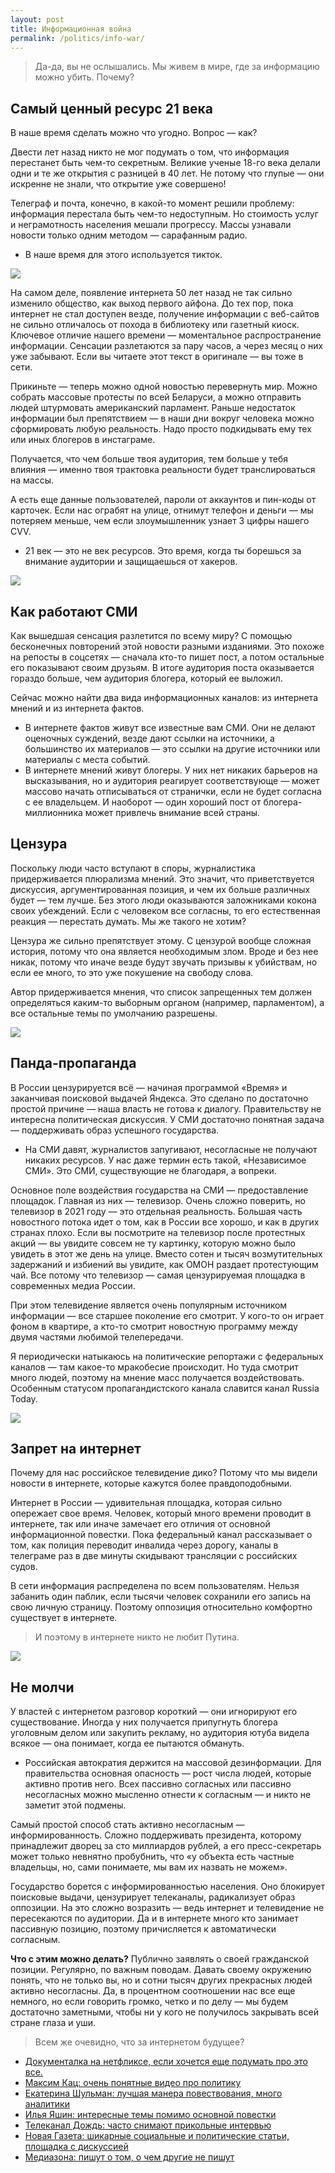 ```yaml
---
layout: post
title: Информационная война
permalink: /politics/info-war/
---
```


> Да-да, вы не ослышались. Мы живем в мире, где за информацию можно убить. Почему?

## Самый ценный ресурс 21 века

В наше время сделать можно что угодно. Вопрос — как?

Двести лет назад никто не мог подумать о том, что информация перестанет быть чем-то секретным. Великие ученые 18-го века делали одни и те же открытия с разницей в 40 лет. Не потому что глупые — они искренне не знали, что открытие уже совершено!

Телеграф и почта, конечно, в какой-то момент решили проблему: информация перестала быть чем-то недоступным. Но стоимость услуг и неграмотность населения мешали прогрессу. Массы узнавали новости только одним методом — сарафанным радио.

* В наше время для этого используется тикток.

![](/images/info-war-1.gif)

На самом деле, появление интернета 50 лет назад не так сильно изменило общество, как выход первого айфона. До тех пор, пока интернет не стал доступен везде, получение информации с веб-сайтов не сильно отличалось от похода в библиотеку или газетный киоск. Ключевое отличие нашего времени — моментальное распространение информации. Сенсации разлетаются за пару часов, а через месяц о них уже забывают. Если вы читаете этот текст в оригинале — вы тоже в сети.

Прикиньте — теперь можно одной новостью перевернуть мир. Можно собрать массовые протесты по всей Беларуси, а можно отправить людей штурмовать американский парламент. Раньше недостаток информации был препятствием — в наши дни вокруг человека можно сформировать любую реальность. Надо просто подкидывать ему тех или иных блогеров в инстаграме.

Получается, что чем больше твоя аудитория, тем больше у тебя влияния — именно твоя трактовка реальности будет транслироваться на массы.

А есть еще данные пользователей, пароли от аккаунтов и пин-коды от карточек. Если нас ограбят на улице, отнимут телефон и деньги — мы потеряем меньше, чем если злоумышленник узнает 3 цифры нашего CVV.

* 21 век — это не век ресурсов. Это время, когда ты борешься за внимание аудитории и защищаешься от хакеров.

![](/images/info-war-2.jpg)

## Как работают СМИ

Как вышедшая сенсация разлетится по всему миру? С помощью бесконечных повторений этой новости разными изданиями. Это похоже на репосты в соцсетях — сначала кто-то пишет пост, а потом остальные его показывают своим друзьям. В итоге аудитория поста оказывается гораздо больше, чем аудитория блогера, который ее выложил.

Сейчас можно найти два вида информационных каналов: из интернета мнений и из интернета фактов.

* В интернете фактов живут все известные вам СМИ. Они не делают оценочных суждений, везде дают ссылки на источники, а большинство их материалов — это ссылки на другие источники или материалы с места событий.
* В интернете мнений живут блогеры. У них нет никаких барьеров на высказывания, но и аудитория реагирует соответствующе — может массово начать отписываться от странички, если не будет согласна с ее владельцем. И наоборот — один хороший пост от блогера-миллионника может привлечь внимание всей страны.

## Цензура

Поскольку люди часто вступают в споры, журналистика придерживается плюрализма мнений. Это значит, что приветствуется дискуссия, аргументированная позиция, и чем их больше различных будет — тем лучше. Без этого люди оказываются заложниками кокона своих убеждений. Если с человеком все согласны, то его естественная реакция — перестать думать. Мы же такого не хотим?

Цензура же сильно препятствует этому. С цензурой вообще сложная история, потому что она является необходимым злом. Вроде и без нее никак, потому что иначе везде будут звучать призывы к убийствам, но если ее много, то это уже покушение на свободу слова.

Автор придерживается мнения, что список запрещенных тем должен определяться каким-то выборным органом (например, парламентом), а все остальные темы по умолчанию разрешены.

![](/images/info-war-3.jpg)

## Панда-пропаганда

В России цензурируется всё — начиная программой «Время» и заканчивая поисковой выдачей Яндекса. Это сделано по достаточно простой причине — наша власть не готова к диалогу. Правительству не интересна политическая дискуссия. У СМИ достаточно понятная задача — поддерживать образ успешного государства.

* На СМИ давят, журналистов запугивают, несогласные не получают никаких ресурсов. У нас даже термин есть такой, «Независимое СМИ». Это СМИ, существующие не благодаря, а вопреки.

Основное поле воздействия государства на СМИ — предоставление площадок. Главная из них — телевизор. Очень сложно поверить, но телевизор в 2021 году — это отдельная реальность. Большая часть новостного потока идет о том, как в России все хорошо, и как в других странах плохо. Если вы посмотрите на телевизор после протестных акций — вы увидите совсем не ту картинку, которую можно было увидеть в этот же день на улице. Вместо сотен и тысяч возмутительных задержаний и избиений вы увидите, как ОМОН раздает протестующим чай. Все потому что телевизор — самая цензурируемая площадка в современных медиа России.

При этом телевидение является очень популярным источником информации — все старшее поколение его смотрит. У кого-то он играет фоном в квартире, а кто-то смотрит новостную программу между двумя частями любимой телепередачи.

Я периодически натыкаюсь на политические репортажи с федеральных каналов — там какое-то мракобесие происходит. Но туда смотрит много людей, поэтому на мнение масс получается воздействовать. Особенным статусом пропагандистского канала славится канал Russia Today.

![](/images/info-war-4.jpg)

## Запрет на интернет

Почему для нас российское телевидение дико? Потому что мы видели новости в интернете, которые кажутся более правдоподобными.

Интернет­ в России — удивительная площадка, которая сильно опережает свое время. Человек, который много времени проводит в интернете, так или иначе замечает его отличия от основной информационной повестки. Пока федеральный канал рассказывает о том, как полиция переводит инвалида через дорогу, каналы в телеграме раз в две минуты скидывают трансляции с российских судов.

В сети информация распределена по всем пользователям. Нельзя забанить один паблик, если тысячи человек сохранили его запись на свою личную страницу. Поэтому оппозиция относительно комфортно существует в интернете. 

>И поэтому в интернете никто не любит Путина.

![](/images/info-war-5.jpg)

## Не молчи

У властей с интернетом разговор короткий — они игнорируют его существование. Иногда у них получается припугнуть блогера уголовным делом или закупить рекламу, но аудитория ютуба видела всякое — она понимает, когда ее пытаются обмануть.

* Российская автократия держится на массовой дезинформации. Для правительства основная опасность — рост числа людей, которые активно против него. Всех пассивно согласных или пассивно несогласных можно мысленно отнести к согласным — и никто не заметит этой подмены.

Самый простой способ стать активно несогласным — информированность. Сложно поддерживать президента, которому принадлежит дворец за сто миллиардов рублей, а его пресс-секретарь может только невнятно пробубнить, что «у объекта есть частные владельцы, но, сами понимаете, мы вам их назвать не можем».

Государство борется с информированностью населения. Оно блокирует поисковые выдачи, цензурирует телеканалы, радикализует образ оппозиции. На это сложно возразить — ведь интернет и телевидение не пересекаются по аудитории. Да и в интернете много кто занимает пассивную позицию, поэтому причисляется к автоматически согласным.

**Что с этим можно делать?** Публично заявлять о своей гражданской позиции. Регулярно, по важным поводам. Давать своему окружению понять, что не только вы, но и сотни тысяч других прекрасных людей активно несогласны. Да, в процентном соотношении нас все еще немного, но если говорить громко, четко и по делу — мы будем достаточно заметными, чтобы ни у кого не получилось закрывать всей стране глаза и уши.

> Всем же очевидно, что за интернетом будущее?

* [Документалка на нетфликсе, если хочется еще подумать про это все.](https://www.netflix.com/ru/title/81254224)
* [Максим Кац: очень понятные видео про политику](https://www.youtube.com/c/maxkatz1)
* [Екатерина Шульман: лучшая манера повествования, много аналитики](https://www.youtube.com/channel/UCL1rJ0ROIw9V1qFeIN0ZTZQ)
* [Илья Яшин: интересные темы помимо основной повестки](https://www.youtube.com/c/%D0%98%D0%BB%D1%8C%D1%8F%D0%AF%D1%88%D0%B8%D0%BD%D0%9A%D0%B0%D0%BD%D0%B4%D0%B8%D0%B4%D0%B0%D1%82%D0%B2%D0%BC%D1%8D%D1%80%D1%8B%D0%9C%D0%BE%D1%81%D0%BA%D0%B2%D1%8B)
* [Телеканал Дождь: часто снимают прикольные интервью](https://www.youtube.com/c/tvrain)
* [Новая Газета: шикарные социальные и политические статьи, площадка с дискуссией](https://novayagazeta.ru/)
* [Медиазона: пишут о том, о чем другие не пишут](https://zona.media/)